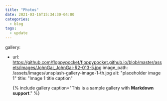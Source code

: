 ```yaml
---
title: "Photos"
date: 2021-03-16T15:34:30-04:00
categories:
  - blog
tags:
  - update
---
```


gallery:
  - url: https://github.com/floppypocket/floppypocket.github.io/blob/master/assets/images/JohnGai_JohnGai-R2-013-5.jpg
    image_path: /assets/images/unsplash-gallery-image-1-th.jpg
    alt: "placeholder image 1"
    title: "Image 1 title caption"
    
    
    {% include gallery caption="This is a sample gallery with **Markdown support**." %}

